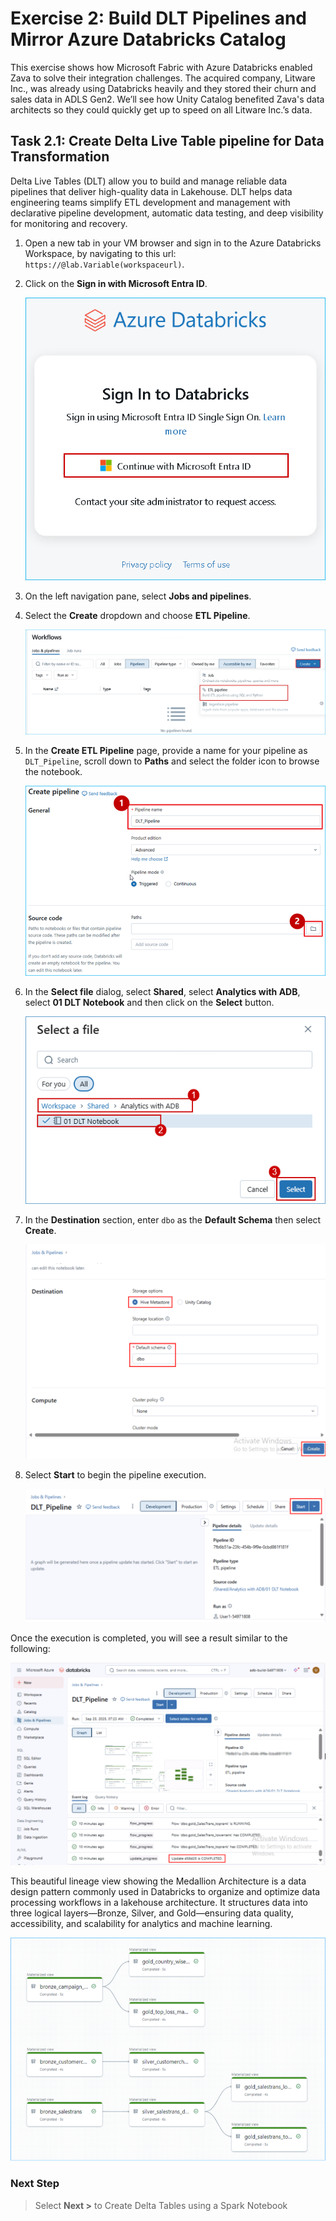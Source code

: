 # Exercise 2: Build DLT Pipelines and Mirror Azure Databricks Catalog

This exercise shows how Microsoft Fabric with Azure Databricks enabled Zava to solve their integration challenges. The acquired company, Litware Inc., was already using Databricks heavily and they stored their churn and sales data in ADLS Gen2. We’ll see how Unity Catalog benefited Zava's data architects so they could quickly get up to speed on all Litware Inc.’s data.

## Task 2.1: Create Delta Live Table pipeline for Data Transformation

Delta Live Tables (DLT) allow you to build and manage reliable data pipelines that deliver high-quality data in Lakehouse. DLT helps data engineering teams simplify ETL development and management with declarative pipeline development, automatic data testing, and deep visibility for monitoring and recovery.

1. Open a new tab in your VM browser and sign in to the Azure Databricks Workspace, by navigating to this url: `https://@lab.Variable(workspaceurl)`.

2. Click on the **Sign in with Microsoft Entra ID**.

    ![Screenshot showing the sign in with Microsoft Entra ID option in Azure Databricks](media/databricks-signin.png)

3. On the left navigation pane, select **Jobs and pipelines**.

4. Select the **Create** dropdown and choose **ETL Pipeline**.

    ![Screenshot showing the create ETL pipeline option in Azure Databricks](media/databricks-createetl.png)

5. In the **Create ETL Pipeline** page, provide a name for your pipeline as `DLT_Pipeline`, scroll down to **Paths** and select the folder icon to browse the notebook.

    ![Screenshot showing the create ETL pipeline page in Azure Databricks](media/databricks-etl-details.png)

6. In the **Select file** dialog, select **Shared**, select **Analytics with ADB**, select **01 DLT Notebook** and then click on the **Select** button.

    ![Screenshot showing the selection of the 01 DLT Notebook in Azure Databricks](media/databricks-select-file.png)

7. In the **Destination** section, enter `dbo` as the **Default Schema** then select **Create**.

    ![Screenshot showing the destination selection for the pipeline in Azure Databricks](media/databricks-elt-destination.png)

8. Select **Start** to begin the pipeline execution.

    ![Screenshot showing the DLT pipeline start button in Azure Databricks](media/databricks-elt-pipeline-start.png)

Once the execution is completed, you will see a result similar to the following:

![Screenshot showing the DLT pipeline execution result in Azure Databricks](media/databricks-elt-result.png)

This beautiful lineage view showing the Medallion Architecture is a data design pattern commonly used in Databricks to organize and optimize data processing workflows in a lakehouse architecture. It structures data into three logical layers—Bronze, Silver, and Gold—ensuring data quality, accessibility, and scalability for analytics and machine learning.

![Screenshot showing the DLT pipeline execution result in Azure Databricks](media/databricks-elt-lineage.png)

### Next Step

> Select **Next >** to Create Delta Tables using a Spark Notebook
